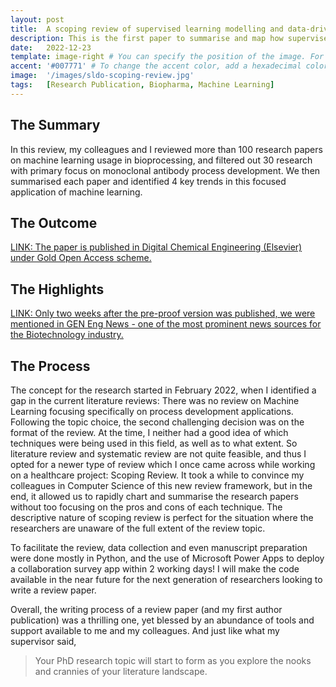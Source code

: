 ```yaml
---
layout: post
title:  A scoping review of supervised learning modelling and data-driven optimisation in monoclonal antibody process development
description: This is the first paper to summarise and map how supervised learning modelling and data-driven optimisation (SLDO) are used in industrial monoclonal antibody (mAb) process development.
date:   2022-12-23
template: image-right # You can specify the position of the image. For example: image-left, image-right, image-center
accent: '#007771' # To change the accent color, add a hexadecimal color code (HEX). For example - '#5b2c6f'
image:  '/images/sldo-scoping-review.jpg'
tags:   [Research Publication, Biopharma, Machine Learning]
---
```


## The Summary

In this review, my colleagues and I reviewed more than 100 research papers on machine learning usage in bioprocessing, and filtered out 30 research with primary focus on monoclonal antibody process development. We then summarised each paper and identified 4 key trends in this focused application of machine learning.

## The Outcome

[LINK: The paper is published in Digital Chemical Engineering (Elsevier) under Gold Open Access scheme.](https://www.sciencedirect.com/science/article/pii/S2772508122000710)

## The Highlights

[LINK: Only two weeks after the pre-proof version was published, we were mentioned in GEN Eng News - one of the most prominent news sources for the Biotechnology industry.](https://www.genengnews.com/topics/bioprocessing/machine-learning-pivotal-for-the-future-of-monoclonal-production/)

## The Process

The concept for the research started in February 2022, when I identified a gap in the current literature reviews: There was no review on Machine Learning focusing specifically on process development applications. Following the topic choice, the second challenging decision was on the format of the review. At the time, I neither had a good idea of which techniques were being used in this field, as well as to what extent. So literature review and systematic review are not quite feasible, and thus I opted for a newer type of review which I once came across while working on a healthcare project: Scoping Review. It took a while to convince my colleagues in Computer Science of this new review framework, but in the end, it allowed us to rapidly chart and summarise the research papers without too focusing on the pros and cons of each technique. The descriptive nature of scoping review is perfect for the situation where the researchers are unaware of the full extent of the review topic.

To facilitate the review, data collection and even manuscript preparation were done mostly in Python, and the use of Microsoft Power Apps to deploy a collaboration survey app within 2 working days! I will make the code available in the near future for the next generation of researchers looking to write a review paper.

Overall, the writing process of a review paper (and my first author publication) was a thrilling one, yet blessed by an abundance of tools and support available to me and my colleagues. And just like what my supervisor said,

> Your PhD research topic will start to form as you explore the nooks and crannies of your literature landscape.